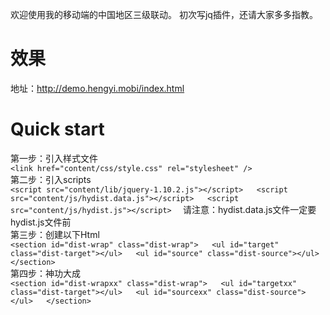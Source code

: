 欢迎使用我的移动端的中国地区三级联动。
初次写jq插件，还请大家多多指教。

# 效果
地址：http://demo.hengyi.mobi/index.html

# Quick start  
第一步：引入样式文件  
	`<link href="content/css/style.css" rel="stylesheet" />`  
第二步：引入scripts  
	`<script src="content/lib/jquery-1.10.2.js"></script>  
	<script src="content/js/hydist.data.js"></script>  
	<script src="content/js/hydist.js"></script>  `
请注意：hydist.data.js文件一定要hydist.js文件前  
第三步：创建以下Html  
	`<section id="dist-wrap" class="dist-wrap">  
		<ul id="target" class="dist-target"></ul>  
		<ul id="source" class="dist-source"></ul>  
	</section>`  
第四步：神功大成  
	`<section id="dist-wrapxx" class="dist-wrap">  
		<ul id="targetxx" class="dist-target"></ul>  
		<ul id="sourcexx" class="dist-source"></ul>  
	</section>  `

